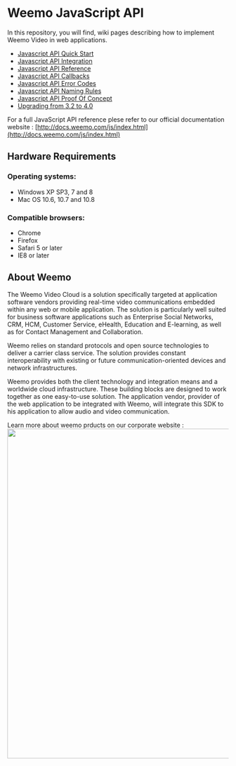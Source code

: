 # Weemo JavaScript API


In this repository, you will find, wiki pages describing how to implement Weemo Video in web applications.

- [Javascript API Quick Start](https://github.com/weemo/Release-4.0/wiki/Javascript-API---Quick-start)
- [Javascript API Integration](https://github.com/weemo/Release-4.0/wiki/Javascript-API-Integration)
- [Javascript API Reference](https://github.com/weemo/JavaScript-API/wiki/Javascript-API-Reference)
- [Javascript API Callbacks](https://github.com/weemo/JavaScript-API/wiki/Javascript-API-CAllbacks)
- [Javascript API Error Codes](https://github.com/weemo/JavaScript-API/wiki/Javascript-API-Error-Codes)
- [Javascript API Naming Rules](https://github.com/weemo/JavaScript-API/wiki/Naming-Rules)
- [Javascript API Proof Of Concept](https://github.com/weemo/JavaScript-API/wiki/JavaScript-API-Proof-of-Concept)
- [Upgrading from 3.2 to 4.0](https://github.com/weemo/JavaScript-API/wiki/Upgrade-3.2-to-4.0)

For a full JavaScript API reference plese refer to our official documentation website : [http://docs.weemo.com/js/index.html](http://docs.weemo.com/js/index.html)


## Hardware Requirements

### Operating systems:
* Windows XP SP3, 7 and 8<br/>
* Mac OS 10.6, 10.7 and 10.8


### Compatible browsers:
* Chrome <br/>
* Firefox <br/>
* Safari 5 or later<br/>
* IE8 or later


## About Weemo

The Weemo Video Cloud is a solution specifically targeted at application software vendors providing real-time video communications embedded within any web or mobile application. The solution is particularly well suited for business software applications such as Enterprise Social Networks, CRM, HCM, Customer Service, eHealth, Education and E-learning, as well as for Contact Management and Collaboration.

Weemo relies on standard protocols and open source technologies to deliver a carrier class service. The solution provides constant interoperability with existing or future communication-oriented devices and network infrastructures.

Weemo provides both the client technology and integration means and a worldwide cloud infrastructure. These building blocks are designed to work together as one easy-to-use solution. The application vendor, provider of the web application to be integrated with Weemo, will integrate this SDK to his application to allow audio and video communication.

Learn more about weemo prducts on our corporate website : 
<a href="http://www.weemo.com">
<img src="http://docs.weemo.com/img/website_shot.png" width="750px" />
</a>
